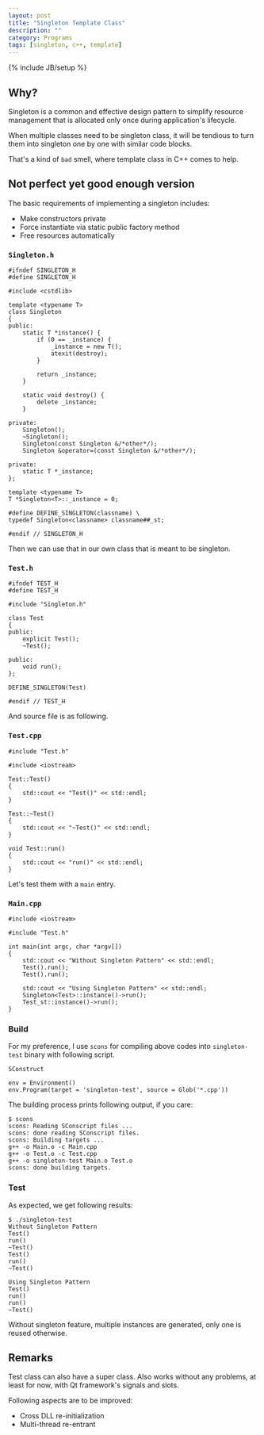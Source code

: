 ```yaml
---
layout: post
title: "Singleton Template Class"
description: ""
category: Programs
tags: [singleton, c++, template]
---
```

{% include JB/setup %}

## Why?

Singleton is a common and effective design pattern to simplify resource management that is allocated only once during application's lifecycle.

When multiple classes need to be singleton class, it will be tendious to turn them into singleton one by one with similar code blocks.

That's a kind of `bad` smell, where template class in C++ comes to help.

## Not perfect yet good enough version

The basic requirements of implementing a singleton includes:

- Make constructors private
- Force instantiate via static public factory method
- Free resources automatically

### `Singleton.h`

    #ifndef SINGLETON_H
    #define SINGLETON_H

    #include <cstdlib>

    template <typename T>
    class Singleton
    {
    public:
        static T *instance() {
            if (0 == _instance) {
                _instance = new T();
                atexit(destroy);
            }

            return _instance;
        }

        static void destroy() {
            delete _instance;
        }

    private:
        Singleton();
        ~Singleton();
        Singleton(const Singleton &/*other*/);
        Singleton &operator=(const Singleton &/*other*/);

    private:
        static T *_instance;
    };

    template <typename T>
    T *Singleton<T>::_instance = 0;

    #define DEFINE_SINGLETON(classname) \
    typedef Singleton<classname> classname##_st;

    #endif // SINGLETON_H

Then we can use that in our own class that is meant to be singleton.

### `Test.h`

    #ifndef TEST_H
    #define TEST_H

    #include "Singleton.h"

    class Test
    {
    public:
        explicit Test();
        ~Test();

    public:
        void run();
    };

    DEFINE_SINGLETON(Test)

    #endif // TEST_H

And source file is as following.

### `Test.cpp`

    #include "Test.h"

    #include <iostream>

    Test::Test()
    {
        std::cout << "Test()" << std::endl;
    }

    Test::~Test()
    {
        std::cout << "~Test()" << std::endl;
    }

    void Test::run()
    {
        std::cout << "run()" << std::endl;
    }

Let's test them with a `main` entry.

### `Main.cpp`

    #include <iostream>

    #include "Test.h"

    int main(int argc, char *argv[])
    {
        std::cout << "Without Singleton Pattern" << std::endl;
        Test().run();
        Test().run();

        std::cout << "Using Singleton Pattern" << std::endl;
        Singleton<Test>::instance()->run();
        Test_st::instance()->run();
    }

### Build

For my preference, I use `scons` for compiling above codes into `singleton-test` binary with following script.

`SConstruct`

    env = Environment()
    env.Program(target = 'singleton-test', source = Glob('*.cpp'))

The building process prints following output, if you care:

    $ scons
    scons: Reading SConscript files ...
    scons: done reading SConscript files.
    scons: Building targets ...
    g++ -o Main.o -c Main.cpp
    g++ -o Test.o -c Test.cpp
    g++ -o singleton-test Main.o Test.o
    scons: done building targets.

### Test

As expected, we get following results:

    $ ./singleton-test
    Without Singleton Pattern
    Test()
    run()
    ~Test()
    Test()
    run()
    ~Test()

    Using Singleton Pattern
    Test()
    run()
    run()
    ~Test()

Without singleton feature, multiple instances are generated, only one is reused otherwise.

## Remarks

Test class can also have a super class. Also works without any problems, at least for now, with Qt framework's signals and slots.

Following aspects are to be improved:

- Cross DLL re-initialization
- Multi-thread re-entrant
